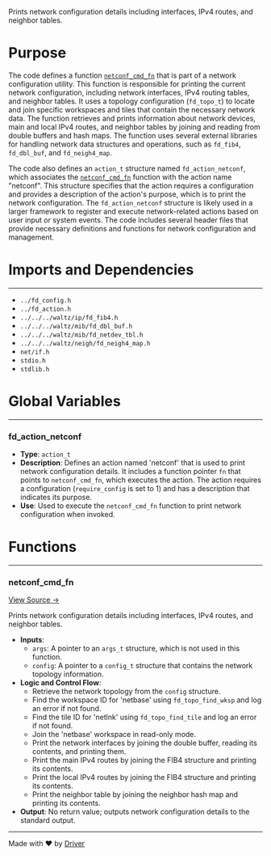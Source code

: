 <!--------------------------------------------------------------------------------->
<!-- IMPORTANT: This file is auto-generated by Driver (https://driver.ai). -------->
<!-- Manual edits may be overwritten on future commits. --------------------------->
<!--------------------------------------------------------------------------------->

Prints network configuration details including interfaces, IPv4 routes, and neighbor tables.

# Purpose
The code defines a function [`netconf_cmd_fn`](<#netconf_cmd_fn>) that is part of a network configuration utility. This function is responsible for printing the current network configuration, including network interfaces, IPv4 routing tables, and neighbor tables. It uses a topology configuration (`fd_topo_t`) to locate and join specific workspaces and tiles that contain the necessary network data. The function retrieves and prints information about network devices, main and local IPv4 routes, and neighbor tables by joining and reading from double buffers and hash maps. The function uses several external libraries for handling network data structures and operations, such as `fd_fib4`, `fd_dbl_buf`, and `fd_neigh4_map`.

The code also defines an `action_t` structure named `fd_action_netconf`, which associates the [`netconf_cmd_fn`](<#netconf_cmd_fn>) function with the action name "netconf". This structure specifies that the action requires a configuration and provides a description of the action's purpose, which is to print the network configuration. The `fd_action_netconf` structure is likely used in a larger framework to register and execute network-related actions based on user input or system events. The code includes several header files that provide necessary definitions and functions for network configuration and management.
# Imports and Dependencies

---
- `../fd_config.h`
- `../fd_action.h`
- `../../../waltz/ip/fd_fib4.h`
- `../../../waltz/mib/fd_dbl_buf.h`
- `../../../waltz/mib/fd_netdev_tbl.h`
- `../../../waltz/neigh/fd_neigh4_map.h`
- `net/if.h`
- `stdio.h`
- `stdlib.h`


# Global Variables

---
### fd\_action\_netconf
- **Type**: ``action_t``
- **Description**: Defines an action named 'netconf' that is used to print network configuration details. It includes a function pointer `fn` that points to `netconf_cmd_fn`, which executes the action. The action requires a configuration (`require_config` is set to 1) and has a description that indicates its purpose.
- **Use**: Used to execute the `netconf_cmd_fn` function to print network configuration when invoked.


# Functions

---
### netconf\_cmd\_fn<!-- {{#callable:netconf_cmd_fn}} -->
[View Source →](<../../../../../../src/app/shared/commands/netconf.c#L13>)

Prints network configuration details including interfaces, IPv4 routes, and neighbor tables.
- **Inputs**:
    - ``args``: A pointer to an `args_t` structure, which is not used in this function.
    - ``config``: A pointer to a `config_t` structure that contains the network topology information.
- **Logic and Control Flow**:
    - Retrieve the network topology from the `config` structure.
    - Find the workspace ID for 'netbase' using `fd_topo_find_wksp` and log an error if not found.
    - Find the tile ID for 'netlnk' using `fd_topo_find_tile` and log an error if not found.
    - Join the 'netbase' workspace in read-only mode.
    - Print the network interfaces by joining the double buffer, reading its contents, and printing them.
    - Print the main IPv4 routes by joining the FIB4 structure and printing its contents.
    - Print the local IPv4 routes by joining the FIB4 structure and printing its contents.
    - Print the neighbor table by joining the neighbor hash map and printing its contents.
- **Output**: No return value; outputs network configuration details to the standard output.



---
Made with ❤️ by [Driver](https://www.driver.ai/)